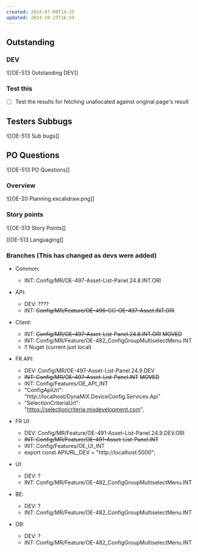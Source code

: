 ```yaml
---
created: 2024-07-09T14:25
updated: 2024-10-23T16:59
---
```

## Outstanding

### DEV

![[OE-513 Outstanding DEV]]

### Test this

- [ ] Test the results for fetching unallocated against original page's result

## Testers Subbugs

![[OE-513 Sub bugs]]

## PO Questions

![[OE-513 PO Questions]]

### Overview

![[OE-20 Planning.excalidraw.png]]


### Story points

![[OE-513 Story Points]]


[[OE-513 Languaging]]

### Branches (This has changed as devs were added)

- Common:
	- INT: Config/MR/OE-497-Asset-List-Panel.24.8.INT.ORI
- API: 
	- DEV: ????
	- INT: ~~Config/MR/Feature/OE-496-CG-OE-497-Asset.INT.ORI~~
- Client:
	- INT: ~~Config/MR/OE-497-Asset-List-Panel.24.8.INT.ORI~~ ~~MOVED~~
	- INT: Config/MR/Feature/OE-482_ConfigGroupMultiselectMenu.INT
	- !! Nuget (current just local)
- FR API:
	- DEV: Config/MR/OE-497-Asset-List-Panel.24.9.DEV
	- ~~INT: Config/MR/OE-497-Asset-List-Panel.INT~~ ~~MOVED~~
	- INT: Config/Features/OE_API_INT
	- "ConfigApiUrl": "http://localhost/DynaMiX.DeviceConfig.Services.Api"
	- "SelectionCriteriaUrl": "https://selectioncriteria.mixdevelopment.com",
- FR UI:
	- DEV: Config/MR/Feature/OE-491-Asset-List-Panel.24.9.DEV.ORI
	- ~~INT: Config/MR/Feature/OE-491-Asset-List-Panel.INT~~
	- INT: Config/Features/OE_UI_INT
	- export const APIURL_DEV = "http://localhost:5000";

- UI:
	- DEV: ?
	- INT: Config/MR/Feature/OE-482_ConfigGroupMultiselectMenu.INT
- BE:
	- DEV: ?
	- INT: Config/MR/Feature/OE-482_ConfigGroupMultiselectMenu.INT
- DB:
	- DEV: ?
	- INT: Config/MR/Feature/OE-482_ConfigGroupMultiselectMenu.INT
